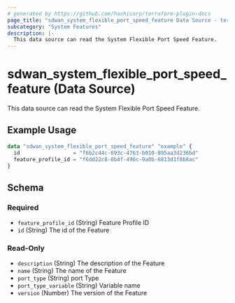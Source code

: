 ```yaml
---
# generated by https://github.com/hashicorp/terraform-plugin-docs
page_title: "sdwan_system_flexible_port_speed_feature Data Source - terraform-provider-sdwan"
subcategory: "System Features"
description: |-
  This data source can read the System Flexible Port Speed Feature.
---
```


# sdwan_system_flexible_port_speed_feature (Data Source)

This data source can read the System Flexible Port Speed Feature.

## Example Usage

```terraform
data "sdwan_system_flexible_port_speed_feature" "example" {
  id                 = "f6b2c44c-693c-4763-b010-895aa3d236bd"
  feature_profile_id = "f6dd22c8-0b4f-496c-9a0b-6813d1f8b8ac"
}
```

<!-- schema generated by tfplugindocs -->
## Schema

### Required

- `feature_profile_id` (String) Feature Profile ID
- `id` (String) The id of the Feature

### Read-Only

- `description` (String) The description of the Feature
- `name` (String) The name of the Feature
- `port_type` (String) port Type
- `port_type_variable` (String) Variable name
- `version` (Number) The version of the Feature
